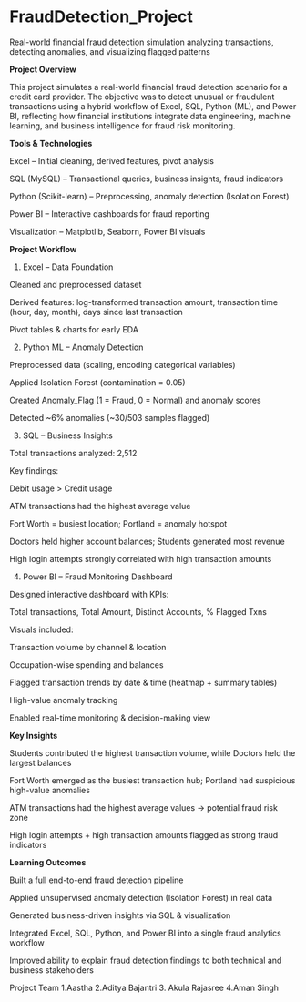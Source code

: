# FraudDetection_Project

Real-world financial fraud detection simulation analyzing transactions, detecting anomalies, and visualizing flagged patterns

**Project Overview**

This project simulates a real-world financial fraud detection scenario for a credit card provider. The objective was to detect unusual or fraudulent transactions using a hybrid workflow of Excel, SQL, Python (ML), and Power BI, reflecting how financial institutions integrate data engineering, machine learning, and business intelligence for fraud risk monitoring.

**Tools & Technologies**

Excel – Initial cleaning, derived features, pivot analysis

SQL (MySQL) – Transactional queries, business insights, fraud indicators

Python (Scikit-learn) – Preprocessing, anomaly detection (Isolation Forest)

Power BI – Interactive dashboards for fraud reporting

Visualization – Matplotlib, Seaborn, Power BI visuals

**Project Workflow**

1. Excel – Data Foundation
   
Cleaned and preprocessed dataset

Derived features: log-transformed transaction amount, transaction time (hour, day, month), days since last transaction

Pivot tables & charts for early EDA

2. Python ML – Anomaly Detection
   
Preprocessed data (scaling, encoding categorical variables)

Applied Isolation Forest (contamination = 0.05)

Created Anomaly_Flag (1 = Fraud, 0 = Normal) and anomaly scores

Detected ~6% anomalies (~30/503 samples flagged)

3. SQL – Business Insights

Total transactions analyzed: 2,512

Key findings:

Debit usage > Credit usage

ATM transactions had the highest average value

Fort Worth = busiest location; Portland = anomaly hotspot

Doctors held higher account balances; Students generated most revenue

High login attempts strongly correlated with high transaction amounts

4. Power BI – Fraud Monitoring Dashboard

Designed interactive dashboard with KPIs:

Total transactions, Total Amount, Distinct Accounts, % Flagged Txns

Visuals included:

Transaction volume by channel & location

Occupation-wise spending and balances

Flagged transaction trends by date & time (heatmap + summary tables)

High-value anomaly tracking

Enabled real-time monitoring & decision-making view

**Key Insights**

Students contributed the highest transaction volume, while Doctors held the largest balances

Fort Worth emerged as the busiest transaction hub; Portland had suspicious high-value anomalies

ATM transactions had the highest average values → potential fraud risk zone

High login attempts + high transaction amounts flagged as strong fraud indicators

**Learning Outcomes**

Built a full end-to-end fraud detection pipeline

Applied unsupervised anomaly detection (Isolation Forest) in real data

Generated business-driven insights via SQL & visualization

Integrated Excel, SQL, Python, and Power BI into a single fraud analytics workflow

Improved ability to explain fraud detection findings to both technical and business stakeholders

Project Team 1.Aastha 2.Aditya Bajantri 3. Akula Rajasree 4.Aman Singh
